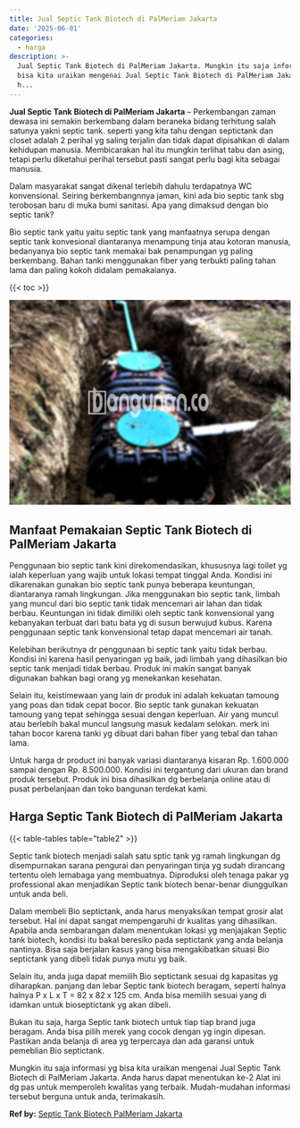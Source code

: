 ```yaml
---
title: Jual Septic Tank Biotech di PalMeriam Jakarta
date: '2025-06-01'
categories:
  - harga
description: >-
  Jual Septic Tank Biotech di PalMeriam Jakarta. Mungkin itu saja informasi yg
  bisa kita uraikan mengenai Jual Septic Tank Biotech di PalMeriam Jakarta. Anda
  h...
---
```


**Jual Septic Tank Biotech di PalMeriam Jakarta** – Perkembangan zaman dewasa ini semakin berkembang dalam beraneka bidang terhitung salah satunya yakni septic tank. seperti yang kita tahu dengan septictank dan closet adalah 2 perihal yg saling terjalin dan tidak dapat dipisahkan di dalam kehidupan manusia. Membicarakan hal itu mungkin terlihat tabu dan asing, tetapi perlu diketahui perihal tersebut pasti sangat perlu bagi kita sebagai manusia.

Dalam masyarakat sangat dikenal terlebih dahulu terdapatnya WC konvensional. Seiring berkembangnnya jaman, kini ada bio septic tank sbg terobosan baru di muka bumi sanitasi. Apa yang dimaksud dengan bio septic tank?

Bio septic tank yaitu yaitu septic tank yang manfaatnya serupa dengan septic tank konvesional diantaranya menampung tinja atau kotoran manusia, bedanyanya bio septic tank memakai bak penampungan yg paling berkembang. Bahan tanki menggunakan fiber yang terbukti paling tahan lama dan paling kokoh didalam pemakaianya.

{{< toc >}}

![Jual Septic Tank Biotech di PalMeriam Jakarta](/images/jual-bio-septictank-49.png)

## Manfaat Pemakaian Septic Tank Biotech di PalMeriam Jakarta

Penggunaan bio septic tank kini direkomendasikan, khususnya lagi toilet yg ialah keperluan yang wajib untuk lokasi tempat tinggal Anda. Kondisi ini dikarenakan gunakan bio septic tank punya beberapa keuntungan, diantaranya ramah lingkungan. Jika menggunakan bio septic tank, limbah yang muncul dari bio septic tank tidak mencemari air lahan dan tidak berbau. Keuntungan ini tidak dimiliki oleh septic tank konvensional yang kebanyakan terbuat dari batu bata yg di susun berwujud kubus. Karena penggunaan septic tank konvensional tetap dapat mencemari air tanah.

Kelebihan berikutnya dr penggunaan bi septic tank yaitu tidak berbau. Kondisi ini karena hasil penyaringan yg baik, jadi limbah yang dihasilkan bio septic tank menjadi tidak berbau. Produk ini makin sangat banyak digunakan bahkan bagi orang yg menekankan kesehatan.

Selain itu, keistimewaan yang lain dr produk ini adalah kekuatan tamoung yang poas dan tidak cepat bocor. Bio septic tank gunakan kekuatan tamoung yang tepat sehingga sesuai dengan keperluan. Air yang muncul atau berlebih bakal muncul langsung masuk kedalam selokan. merk ini tahan bocor karena tanki yg dibuat dari bahan fiber yang tebal dan tahan lama.

Untuk harga dr product ini banyak variasi diantaranya kisaran Rp. 1.600.000 sampai dengan Rp. 8.500.000. Kondisi ini tergantung dari ukuran dan brand produk tersebut. Produk ini bisa dihasilkan dg berbelanja online atau di pusat perbelanjaan dan toko bangunan terdekat kami.

## Harga Septic Tank Biotech di PalMeriam Jakarta

{{< table-tables table="table2" >}}

Septic tank biotech menjadi salah satu sptic tank yg ramah lingkungan dg disempurnakan sarana pengurai dan penyaringan tinja yg sudah dirancang tertentu oleh lemabaga yang membuatnya. Diproduksi oleh tenaga pakar yg professional akan menjadikan Septic tank biotech benar-benar diunggulkan untuk anda beli.

Dalam membeli Bio septictank, anda harus menyaksikan tempat grosir alat tersebut. Hal ini dapat sangat mempengaruhi dr kualitas yang dihasilkan. Apabila anda sembarangan dalam menentukan lokasi yg menjajakan Septic tank biotech, kondisi itu bakal beresiko pada septictank yang anda belanja nantinya. Bisa saja berjalan kasus yang bisa mengakibatkan situasi Bio septictank yang dibeli tidak punya mutu yg baik.

Selain itu, anda juga dapat memilih Bio septictank sesuai dg kapasitas yg diharapkan. panjang dan lebar Septic tank biotech beragam, seperti halnya halnya P x L x T = 82 x 82 x 125 cm. Anda bisa memilih sesuai yang di idamkan untuk bioseptictank yg akan dibeli.

Bukan itu saja, harga Septic tank biotech untuk tiap tiap brand juga beragam. Anda bisa pilih merek yang cocok dengan yg ingin dipesan. Pastikan anda belanja di area yg terpercaya dan ada garansi untuk pemeblian Bio septictank.

Mungkin itu saja informasi yg bisa kita uraikan mengenai Jual Septic Tank Biotech di PalMeriam Jakarta. Anda harus dapat menentukan ke-2 Alat ini dg pas untuk memperoleh kwalitas yang terbaik. Mudah-mudahan informasi tersebut berguna untuk anda, terimakasih.

**Ref by:** [Septic Tank Biotech PalMeriam Jakarta](https://id.wikipedia.org/wiki/Septic)
